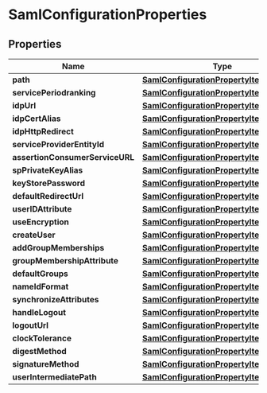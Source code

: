 
# SamlConfigurationProperties

## Properties
Name | Type | Description | Notes
------------ | ------------- | ------------- | -------------
**path** | [**SamlConfigurationPropertyItemsArray**](SamlConfigurationPropertyItemsArray.md) |  |  [optional]
**servicePeriodranking** | [**SamlConfigurationPropertyItemsLong**](SamlConfigurationPropertyItemsLong.md) |  |  [optional]
**idpUrl** | [**SamlConfigurationPropertyItemsString**](SamlConfigurationPropertyItemsString.md) |  |  [optional]
**idpCertAlias** | [**SamlConfigurationPropertyItemsString**](SamlConfigurationPropertyItemsString.md) |  |  [optional]
**idpHttpRedirect** | [**SamlConfigurationPropertyItemsBoolean**](SamlConfigurationPropertyItemsBoolean.md) |  |  [optional]
**serviceProviderEntityId** | [**SamlConfigurationPropertyItemsString**](SamlConfigurationPropertyItemsString.md) |  |  [optional]
**assertionConsumerServiceURL** | [**SamlConfigurationPropertyItemsString**](SamlConfigurationPropertyItemsString.md) |  |  [optional]
**spPrivateKeyAlias** | [**SamlConfigurationPropertyItemsString**](SamlConfigurationPropertyItemsString.md) |  |  [optional]
**keyStorePassword** | [**SamlConfigurationPropertyItemsString**](SamlConfigurationPropertyItemsString.md) |  |  [optional]
**defaultRedirectUrl** | [**SamlConfigurationPropertyItemsString**](SamlConfigurationPropertyItemsString.md) |  |  [optional]
**userIDAttribute** | [**SamlConfigurationPropertyItemsString**](SamlConfigurationPropertyItemsString.md) |  |  [optional]
**useEncryption** | [**SamlConfigurationPropertyItemsBoolean**](SamlConfigurationPropertyItemsBoolean.md) |  |  [optional]
**createUser** | [**SamlConfigurationPropertyItemsBoolean**](SamlConfigurationPropertyItemsBoolean.md) |  |  [optional]
**addGroupMemberships** | [**SamlConfigurationPropertyItemsBoolean**](SamlConfigurationPropertyItemsBoolean.md) |  |  [optional]
**groupMembershipAttribute** | [**SamlConfigurationPropertyItemsString**](SamlConfigurationPropertyItemsString.md) |  |  [optional]
**defaultGroups** | [**SamlConfigurationPropertyItemsArray**](SamlConfigurationPropertyItemsArray.md) |  |  [optional]
**nameIdFormat** | [**SamlConfigurationPropertyItemsString**](SamlConfigurationPropertyItemsString.md) |  |  [optional]
**synchronizeAttributes** | [**SamlConfigurationPropertyItemsArray**](SamlConfigurationPropertyItemsArray.md) |  |  [optional]
**handleLogout** | [**SamlConfigurationPropertyItemsBoolean**](SamlConfigurationPropertyItemsBoolean.md) |  |  [optional]
**logoutUrl** | [**SamlConfigurationPropertyItemsString**](SamlConfigurationPropertyItemsString.md) |  |  [optional]
**clockTolerance** | [**SamlConfigurationPropertyItemsLong**](SamlConfigurationPropertyItemsLong.md) |  |  [optional]
**digestMethod** | [**SamlConfigurationPropertyItemsString**](SamlConfigurationPropertyItemsString.md) |  |  [optional]
**signatureMethod** | [**SamlConfigurationPropertyItemsString**](SamlConfigurationPropertyItemsString.md) |  |  [optional]
**userIntermediatePath** | [**SamlConfigurationPropertyItemsString**](SamlConfigurationPropertyItemsString.md) |  |  [optional]




